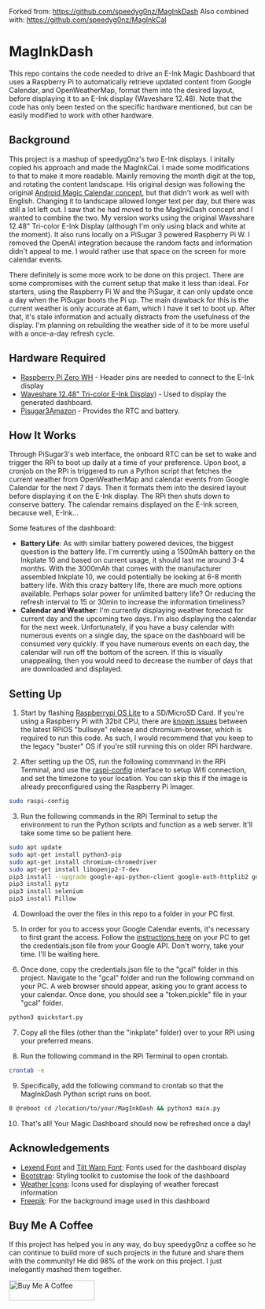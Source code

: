 
Forked from: https://github.com/speedyg0nz/MagInkDash
Also combined with: https://github.com/speedyg0nz/MagInkCal

# MagInkDash
This repo contains the code needed to drive an E-Ink Magic Dashboard that uses a Raspberry Pi to automatically retrieve updated content from Google Calendar, and OpenWeatherMap, format them into the desired layout, before displaying it to an E-Ink display (Waveshare 12.48). Note that the code has only been tested on the specific hardware mentioned, but can be easily modified to work with other hardware.

## Background

This project is a mashup of speedyg0nz's two E-Ink displays. I initally copied his approach and made the MagInkCal. I made some modifications to that to make it more readable. Mainly removing the month digit at the top, and rotating the content landscape. His original design was following the original [Android Magic Calendar concept](https://www.youtube.com/watch?v=2KDkFgOHZ5I), but that didn't work as well with English. Changing it to landscape allowed longer text per day, but there was still a lot left out. I saw that he had moved to the MagInkDash concept and I wanted to combine the two. My version works using the original Waveshare 12.48" Tri-color E-Ink Display (although I'm only using black and white at the moment). It also runs locally on a PiSugar 3 powered Raspberry Pi W. I removed the OpenAI integration because the random facts and information didn't appeal to me. I would rather use that space on the screen for more calendar events.

There definitely is some more work to be done on this project. There are some compromises with the current setup that make it less than ideal. For starters, using the Raspberry Pi W and the PiSugar, it can only update once a day when the PiSugar boots the Pi up. The main drawback for this is the current weather is only accurate at 6am, which I have it set to boot up. After that, it's stale information and actually distracts from the usefulness of the display. I'm planning on rebuilding the weather side of it to be more useful with a once-a-day refresh cycle.

## Hardware Required
- [Raspberry Pi Zero WH](https://www.raspberrypi.com/news/zero-wh/) - Header pins are needed to connect to the E-Ink display
- [Waveshare 12.48" Tri-color E-Ink Display](https://www.waveshare.com/product/12.48inch-e-paper-module-b.htm)) - Used to display the generated dashboard.
- [Pisugar3](https://www.tindie.com/products/pisugar/pisugar3-battery-for-raspberry-pi-zero/)[Amazon](https://www.amazon.com/dp/B09MJ8SCGD) - Provides the RTC and battery. 


## How It Works
Through PiSugar3's web interface, the onboard RTC can be set to wake and trigger the RPi to boot up daily at a time of your preference. Upon boot, a cronjob on the RPi is triggered to run a Python script that fetches the current weather from OpenWeatherMap and calendar events from Google Calendar for the next 7 days. Then it formats them into the desired layout before displaying it on the E-Ink display. The RPi then shuts down to conserve battery. The calendar remains displayed on the E-Ink screen, because well, E-Ink...

Some features of the dashboard: 
- **Battery Life**: As with similar battery powered devices, the biggest question is the battery life. I'm currently using a 1500mAh battery on the Inkplate 10 and based on current usage, it should last me around 3-4 months. With the 3000mAh that comes with the manufacturer assembled Inkplate 10, we could potentially be looking at 6-8 month battery life. With this crazy battery life, there are much more options available. Perhaps solar power for unlimited battery life? Or reducing the refresh interval to 15 or 30min to increase the information timeliness?
- **Calendar and Weather**: I'm currently displaying weather forecast for current day and the upcoming two days. I'm also displaying the calendar for the next week. Unfortunately, if you have a busy calendar with numerous events on a single day, the space on the dashboard will be consumed very quickly. If you have numerous events on each day, the calendar will run off the bottom of the screen. If this is visually unappealing, then you would need to decrease the number of days that are downloaded and displayed.

## Setting Up 

1. Start by flashing [Raspberrypi OS Lite](https://www.raspberrypi.org/software/operating-systems/) to a SD/MicroSD Card. If you're using a Raspberry Pi with 32bit CPU, there are [known issues](https://forums.raspberrypi.com/viewtopic.php?t=323478) between the latest RPiOS "bullseye" release and chromium-browser, which is required to run this code. As such, I would recommend that you keep to the legacy "buster" OS if you're still running this on older RPi hardware.

2. After setting up the OS, run the following commmand in the RPi Terminal, and use the [raspi-config](https://www.raspberrypi.org/documentation/computers/configuration.html) interface to setup Wifi connection, and set the timezone to your location. You can skip this if the image is already preconfigured using the Raspberry Pi Imager.

```bash
sudo raspi-config
```
3. Run the following commands in the RPi Terminal to setup the environment to run the Python scripts and function as a web server. It'll take some time so be patient here.

```bash
sudo apt update
sudo apt-get install python3-pip
sudo apt-get install chromium-chromedriver
sudo apt-get install libopenjp2-7-dev
pip3 install --upgrade google-api-python-client google-auth-httplib2 google-auth-oauthlib
pip3 install pytz
pip3 install selenium
pip3 install Pillow
```
4. Download the over the files in this repo to a folder in your PC first. 

5. In order for you to access your Google Calendar events, it's necessary to first grant the access. Follow the [instructions here](https://developers.google.com/calendar/api/quickstart/python) on your PC to get the credentials.json file from your Google API. Don't worry, take your time. I'll be waiting here.

6. Once done, copy the credentials.json file to the "gcal" folder in this project. Navigate to the "gcal" folder and run the following command on your PC. A web browser should appear, asking you to grant access to your calendar. Once done, you should see a "token.pickle" file in your "gcal" folder.

```bash
python3 quickstart.py
```

7. Copy all the files (other than the "inkplate" folder) over to your RPi using your preferred means. 

8. Run the following command in the RPi Terminal to open crontab.
```bash
crontab -e
```
9. Specifically, add the following command to crontab so that the MagInkDash Python script runs on boot.
```bash
0 @reboot cd /location/to/your/MagInkDash && python3 main.py
```

10. That's all! Your Magic Dashboard should now be refreshed once a day! 

## Acknowledgements
- [Lexend Font](https://fonts.google.com/specimen/Lexend) and [Tilt Warp Font](https://fonts.google.com/specimen/Tilt+Warp): Fonts used for the dashboard display
- [Bootstrap](https://getbootstrap.com/): Styling toolkit to customise the look of the dashboard
- [Weather Icons](https://erikflowers.github.io/weather-icons/): Icons used for displaying of weather forecast information
- [Freepik](https://www.freepik.com/): For the background image used in this dashboard
  
## Buy Me A Coffee
If this project has helped you in any way, do buy speedyg0nz a coffee so he can continue to build more of such projects in the future and share them with the community! He did 98% of the work on this project. I just inelegantly mashed them together.

<a href="https://www.buymeacoffee.com/speedygonz" target="_blank"><img src="https://cdn.buymeacoffee.com/buttons/default-orange.png" alt="Buy Me A Coffee" height="41" width="174"></a>
